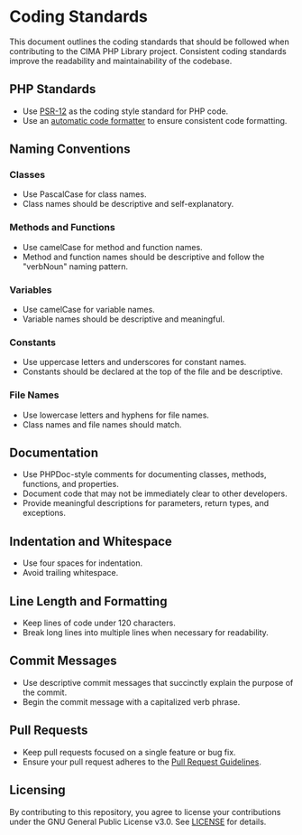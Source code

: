 # Coding Standards

This document outlines the coding standards that should be followed when contributing to the CIMA PHP Library project. Consistent coding standards improve the readability and maintainability of the codebase.

## PHP Standards

- Use [PSR-12](https://www.php-fig.org/psr/psr-12/) as the coding style standard for PHP code.
- Use an [automatic code formatter](https://github.com/PHP-CS-Fixer/PHP-CS-Fixer) to ensure consistent code formatting.

## Naming Conventions

### Classes

- Use PascalCase for class names.
- Class names should be descriptive and self-explanatory.

### Methods and Functions

- Use camelCase for method and function names.
- Method and function names should be descriptive and follow the "verbNoun" naming pattern.

### Variables

- Use camelCase for variable names.
- Variable names should be descriptive and meaningful.

### Constants

- Use uppercase letters and underscores for constant names.
- Constants should be declared at the top of the file and be descriptive.

### File Names

- Use lowercase letters and hyphens for file names.
- Class names and file names should match.

## Documentation

- Use PHPDoc-style comments for documenting classes, methods, functions, and properties.
- Document code that may not be immediately clear to other developers.
- Provide meaningful descriptions for parameters, return types, and exceptions.

## Indentation and Whitespace

- Use four spaces for indentation.
- Avoid trailing whitespace.

## Line Length and Formatting

- Keep lines of code under 120 characters.
- Break long lines into multiple lines when necessary for readability.

## Commit Messages

- Use descriptive commit messages that succinctly explain the purpose of the commit.
- Begin the commit message with a capitalized verb phrase.

## Pull Requests

- Keep pull requests focused on a single feature or bug fix.
- Ensure your pull request adheres to the [Pull Request Guidelines](CONTRIBUTING.md).

## Licensing

By contributing to this repository, you agree to license your contributions under the GNU General Public License v3.0. See [LICENSE](LICENSE) for details.